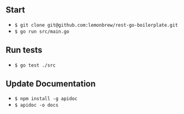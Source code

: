 ## Start
- `$ git clone git@github.com:lemonbrew/rest-go-boilerplate.git`
- `$ go run src/main.go`

## Run tests
- `$ go test ./src`

## Update Documentation
- `$ npm install -g apidoc`
- `$ apidoc -o docs`